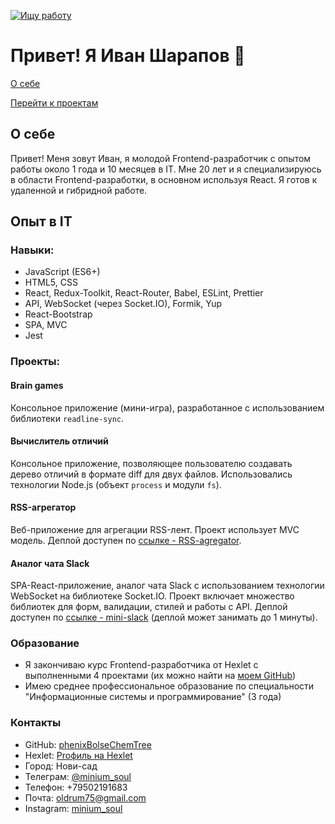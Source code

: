 [![Ищу работу](https://img.shields.io/badge/Ищу_работу-зеленый)]()

# Привет! Я Иван Шарапов 👋

[О себе](#о-себе)

[Перейти к проектам](#projects)

## О себе

Привет! Меня зовут Иван, я молодой Frontend-разработчик с опытом работы около 1 года и 10 месяцев в IT. Мне 20 лет и я специализируюсь в области Frontend-разработки, в основном используя React. Я готов к удаленной и гибридной работе.

## Опыт в IT

### Навыки:

- JavaScript (ES6+)
- HTML5, CSS
- React, Redux-Toolkit, React-Router, Babel, ESLint, Prettier
- API, WebSocket (через Socket.IO), Formik, Yup
- React-Bootstrap
- SPA, MVC
- Jest

### Проекты:

#### Brain games
Консольное приложение (мини-игра), разработанное с использованием библиотеки `readline-sync`.

#### Вычислитель отличий
Консольное приложение, позволяющее пользователю создавать дерево отличий в формате diff для двух файлов. Использовались технологии Node.js (объект `process` и модули `fs`).

#### RSS-агрегатор
Веб-приложение для агрегации RSS-лент. Проект использует MVC модель. Деплой доступен по [ссылке - RSS-agregator](ссылка).

#### Аналог чата Slack
SPA-React-приложение, аналог чата Slack с использованием технологии WebSocket на библиотеке Socket.IO. Проект включает множество библиотек для форм, валидации, стилей и работы с API. Деплой доступен по [ссылке - mini-slack](ссылка) (деплой может занимать до 1 минуты).


### Образование

- Я закончиваю курс Frontend-разработчика от Hexlet с выполненными 4 проектами (их можно найти на [моем GitHub](https://github.com/phenixBolseChemTree))
- Имею среднее профессиональное образование по специальности "Информационные системы и программирование" (3 года)

### Контакты

- GitHub: [phenixBolseChemTree](https://github.com/phenixBolseChemTree)
- Hexlet: [Proфиль на Hexlet](https://ru.hexlet.io/u/ivasick)
- Город: Нови-сад
- Телеграм: [@minium_soul](https://t.me/minium_soul)
- Телефон: +79502191683
- Почта: oldrum75@gmail.com
- Instagram: [minium_soul](https://www.instagram.com/minium_soul)

<!--
Есть краткое описание проекта
Есть README проекта
Код проекта соответствует общепринятым стандартам, используется GitHub Actions и написаны тесты
Проект работает и выполняет свою задачу
Git используется по назначению
-->
